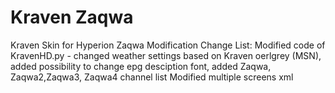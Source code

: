 # Kraven Zaqwa
 Kraven Skin for Hyperion  Zaqwa Modification 
Change List:
Modified code of KravenHD.py - changed weather settings based on Kraven oerlgrey (MSN), added possibility to change epg desciption font, added Zaqwa, Zaqwa2,Zaqwa3, Zaqwa4 channel list
Modified multiple screens xml 
